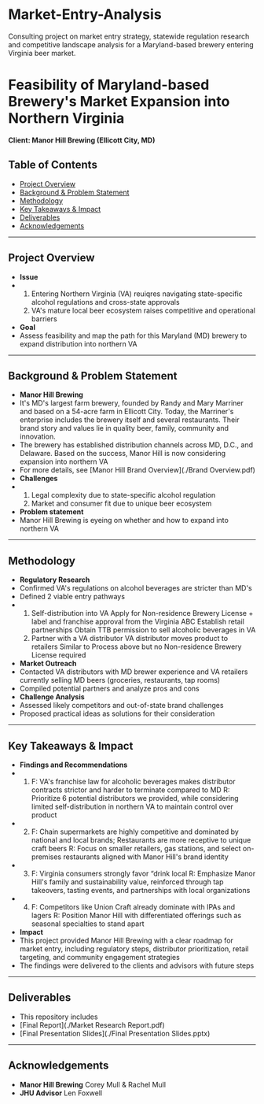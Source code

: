 # Market-Entry-Analysis
Consulting project on market entry strategy, statewide regulation research and competitive landscape analysis for a Maryland-based brewery entering Virginia beer market.

# Feasibility of Maryland-based Brewery's Market Expansion into Northern Virginia

**Client: Manor Hill Brewing (Ellicott City, MD)**

## Table of Contents
- [Project Overview](#project-overview)
- [Background & Problem Statement](#background--problem-statement)
- [Methodology](#methodology)
- [Key Takeaways & Impact](#key-takeaways--impact)
- [Deliverables](#deliverables)
- [Acknowledgements](#acknowledgements)

-------------------------------------------------------------------------------------------

## Project Overview
- **Issue**
- 1. Entering Northern Virginia (VA) reuiqres navigating state-specific alcohol regulations and cross-state approvals
  2. VA's mature local beer ecosystem raises competitive and operational barriers
- **Goal**
- Assess feasibility and map the path for this Maryland (MD) brewery to expand distribution into northern VA

-----------------------------------------------------------------------------------------

## Background & Problem Statement
- **Manor Hill Brewing**
- It's MD's largest farm brewery, founded by Randy and Mary Marriner and based on a 54-acre farm in Ellicott City. Today, the Marriner's enterprise includes the brewery itself and several restaurants. Their brand story and values lie in quality beer, family, community and innovation.
- The brewery has established distribution channels across MD, D.C., and Delaware. Based on the success, Manor Hill is now considering expansion into northern VA
- For more details, see [Manor Hill Brand Overview](./Brand Overview.pdf)
- **Challenges**
- 1. Legal complexity due to state-specific alcohol regulation
  2. Market and consumer fit due to unique beer ecosystem
- **Problem statement**
- Manor Hill Brewing is eyeing on whether and how to expand into northern VA 

-----------------------------------------------------------------------------------------

## Methodology
- **Regulatory Research**
- Confirmed VA's regulations on alcohol beverages are stricter than MD's
- Defined 2 viable entry pathways
- 1. Self-distribution into VA
     Apply for Non-residence Brewery License + label and franchise approval from the Virginia ABC
     Establish retail partnerships
     Obtain TTB permission to sell alcoholic beverages in VA
  2. Partner with a VA distributor
     VA distributor moves product to retailers
     Similar to Process above but no Non-residence Brewery License required
- **Market Outreach**
- Contacted VA distributors with MD brewer experience and VA retailers currently selling MD beers (groceries, restaurants, tap rooms)
- Compiled potential partners and analyze pros and cons
- **Challenge Analysis**
- Assessed likely competitors and out-of-state brand challenges
- Proposed practical ideas as solutions for their consideration

-----------------------------------------------------------------------------------------

## Key Takeaways & Impact
- **Findings and Recommendations**
- 1. F: VA's franchise law for alcoholic beverages makes distributor contracts strictor and harder to terminate compared to MD
     R: Prioritize 6 potential distributors we provided, while considering limited self-distribution in northern VA to maintain control over product
- 2. F: Chain supermarkets are highly competitive and dominated by national and local brands; Restaurants are more receptive to unique craft beers
     R: Focus on smaller retailers, gas stations, and select on-premises restaurants aligned with Manor Hill's brand identity
- 3. F: Virginia consumers strongly favor “drink local
     R: Emphasize Manor Hill's family and sustainability value, reinforced through tap takeovers, tasting events, and partnerships with local organizations
- 4. F: Competitors like Union Craft already dominate with IPAs and lagers
     R: Position Manor Hill with differentiated offerings such as seasonal specialties to stand apart
- **Impact**
- This project provided Manor Hill Brewing with a clear roadmap for market entry, including regulatory steps, distributor prioritization, retail targeting, and community engagement strategies
- The findings were delivered to the clients and advisors with future steps

-----------------------------------------------------------------------------------------

## Deliverables
- This repository includes
- [Final Report](./Market Research Report.pdf)
- [Final Presentation Slides](./Final Presentation Slides.pptx)

-----------------------------------------------------------------------------------------

## Acknowledgements
- **Manor Hill Brewing** Corey Mull & Rachel Mull
- **JHU Advisor** Len Foxwell
